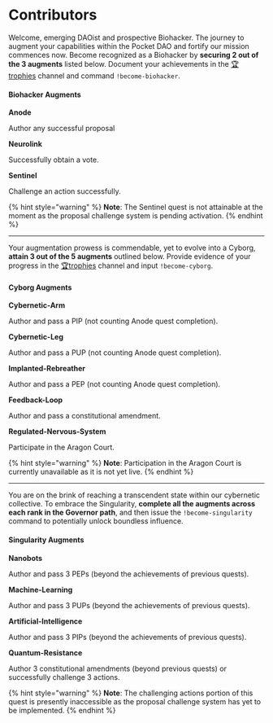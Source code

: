 # Contributors

Welcome, emerging DAOist and prospective Biohacker. The journey to augment your capabilities within the Pocket DAO and fortify our mission commences now. Become recognized as a Biohacker by **securing 2 out of the 3 augments** listed below. Document your achievements in the [🏆trophies](https://discord.com/channels/553741558869131266/763504639299289138) channel and command `!become-biohacker`.

#### Biohacker Augments

**Anode**

Author any successful proposal

**Neurolink**

Successfully obtain a vote.

**Sentinel**

Challenge an action successfully.

{% hint style="warning" %}
**Note**: The Sentinel quest is not attainable at the moment as the proposal challenge system is pending activation.
{% endhint %}

***

Your augmentation prowess is commendable, yet to evolve into a Cyborg, **attain 3 out of the 5 augments** outlined below. Provide evidence of your progress in the [🏆trophies](https://discord.com/channels/553741558869131266/763504639299289138) channel and input `!become-cyborg`.

#### Cyborg Augments

**Cybernetic-Arm**

Author and pass a PIP (not counting Anode quest completion).

**Cybernetic-Leg**

Author and pass a PUP (not counting Anode quest completion).

**Implanted-Rebreather**

Author and pass a PEP (not counting Anode quest completion).

**Feedback-Loop**

Author and pass a constitutional amendment.

**Regulated-Nervous-System**

Participate in the Aragon Court.

{% hint style="warning" %}
**Note**: Participation in the Aragon Court is currently unavailable as it is not yet live.
{% endhint %}

***

You are on the brink of reaching a transcendent state within our cybernetic collective. To embrace the Singularity, **complete all the augments across each rank in the Governor path**, and then issue the `!become-singularity` command to potentially unlock boundless influence.

#### Singularity Augments

**Nanobots**

Author and pass 3 PEPs (beyond the achievements of previous quests).

**Machine-Learning**

Author and pass 3 PUPs (beyond the achievements of previous quests).

**Artificial-Intelligence**

Author and pass 3 PIPs (beyond the achievements of previous quests).

**Quantum-Resistance**

Author 3 constitutional amendments (beyond previous quests) or successfully challenge 3 actions.

{% hint style="warning" %}
**Note**: The challenging actions portion of this quest is presently inaccessible as the proposal challenge system has yet to be implemented.
{% endhint %}

